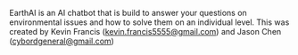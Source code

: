 EarthAI is an AI chatbot that is build to answer your questions on environmental issues and how to solve them on an individual level. 
This was created by Kevin Francis (kevin.francis5555@gmail.com) and Jason Chen (cybordgeneral@gmail.com)
